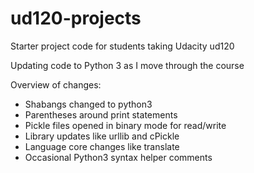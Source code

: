 ud120-projects
==============

Starter project code for students taking Udacity ud120

Updating code to Python 3 as I move through the course

Overview of changes:

* Shabangs changed to python3
* Parentheses around print statements
* Pickle files opened in binary mode for read/write
* Library updates like urllib and cPickle
* Language core changes like translate
* Occasional Python3 syntax helper comments
